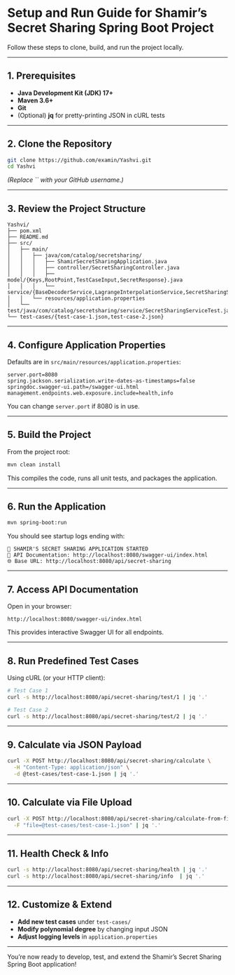 # Setup and Run Guide for Shamir’s Secret Sharing Spring Boot Project

Follow these steps to clone, build, and run the project locally.

***

## 1. Prerequisites

- **Java Development Kit (JDK) 17+**  
- **Maven 3.6+**  
- **Git**  
- (Optional) **jq** for pretty-printing JSON in cURL tests  

***

## 2. Clone the Repository

```bash
git clone https://github.com/examin/Yashvi.git
cd Yashvi
```

*(Replace `` with your GitHub username.)*

***

## 3. Review the Project Structure

```
Yashvi/
├── pom.xml
├── README.md
├── src/
│   ├── main/
│   │   ├── java/com/catalog/secretsharing/
│   │   │   ├── ShamirSecretSharingApplication.java
│   │   │   ├── controller/SecretSharingController.java
│   │   │   ├── model/{Keys,RootPoint,TestCaseInput,SecretResponse}.java
│   │   │   └── service/{BaseDecoderService,LagrangeInterpolationService,SecretSharingService}.java
│   │   └── resources/application.properties
│   └── test/java/com/catalog/secretsharing/service/SecretSharingServiceTest.java
└── test-cases/{test-case-1.json,test-case-2.json}
```

***

## 4. Configure Application Properties

Defaults are in `src/main/resources/application.properties`:

```properties
server.port=8080
spring.jackson.serialization.write-dates-as-timestamps=false
springdoc.swagger-ui.path=/swagger-ui.html
management.endpoints.web.exposure.include=health,info
```

You can change `server.port` if 8080 is in use.

***

## 5. Build the Project

From the project root:

```bash
mvn clean install
```

This compiles the code, runs all unit tests, and packages the application.

***

## 6. Run the Application

```bash
mvn spring-boot:run
```

You should see startup logs ending with:

```
🔐 SHAMIR'S SECRET SHARING APPLICATION STARTED
📄 API Documentation: http://localhost:8080/swagger-ui/index.html
🌐 Base URL: http://localhost:8080/api/secret-sharing
```

***

## 7. Access API Documentation

Open in your browser:

```
http://localhost:8080/swagger-ui/index.html
```

This provides interactive Swagger UI for all endpoints.

***

## 8. Run Predefined Test Cases

Using cURL (or your HTTP client):

```bash
# Test Case 1
curl -s http://localhost:8080/api/secret-sharing/test/1 | jq '.'

# Test Case 2
curl -s http://localhost:8080/api/secret-sharing/test/2 | jq '.'
```

***

## 9. Calculate via JSON Payload

```bash
curl -X POST http://localhost:8080/api/secret-sharing/calculate \
  -H "Content-Type: application/json" \
  -d @test-cases/test-case-1.json | jq '.'
```

***

## 10. Calculate via File Upload

```bash
curl -X POST http://localhost:8080/api/secret-sharing/calculate-from-file \
  -F "file=@test-cases/test-case-1.json" | jq '.'
```

***

## 11. Health Check & Info

```bash
curl -s http://localhost:8080/api/secret-sharing/health | jq '.'
curl -s http://localhost:8080/api/secret-sharing/info  | jq '.'
```

***

## 12. Customize & Extend

- **Add new test cases** under `test-cases/`  
- **Modify polynomial degree** by changing input JSON  
- **Adjust logging levels** in `application.properties`  

***

You’re now ready to develop, test, and extend the Shamir’s Secret Sharing Spring Boot application!

